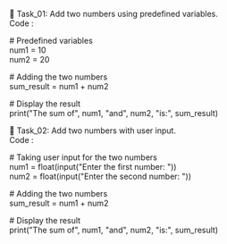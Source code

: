 🚀 Task\_01: Add two numbers using predefined variables.  
Code :  

\# Predefined variables  
num1 \= 10  
num2 \= 20

\# Adding the two numbers  
sum\_result \= num1 \+ num2

\# Display the result  
print("The sum of", num1, "and", num2, "is:", sum\_result)

🚀 Task\_02: Add two numbers with user input.  
Code :  

\# Taking user input for the two numbers  
num1 \= float(input("Enter the first number: "))  
num2 \= float(input("Enter the second number: "))

\# Adding the two numbers  
sum\_result \= num1 \+ num2

\# Display the result  
print("The sum of", num1, "and", num2, "is:", sum\_result)

